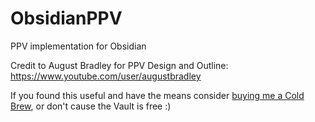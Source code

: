 # ObsidianPPV

PPV implementation for Obsidian

Credit to August Bradley for PPV Design and Outline: https://www.youtube.com/user/augustbradley

If you found this useful and have the means consider [buying me a Cold Brew](https://ko-fi.com/lupickup), or don't cause the Vault is free :)
